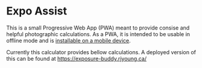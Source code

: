 # Expo Assist

This is a small Progressive Web App (PWA) meant to provide consise and helpful photographic calculations. As a PWA, it is intended to be usable in offline mode and is [installable on a mobile device](https://support.google.com/chrome/answer/9658361?hl=en&co=GENIE.Platform%3DDesktop&oco=1).

Currently this calculator provides bellow calculations. A deployed version of this can be found at https://exposure-buddy.rjyoung.ca/